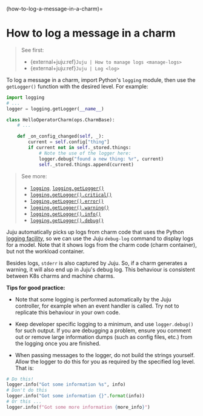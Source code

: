(how-to-log-a-message-in-a-charm)=
# How to log a message in a charm

> See first:
> - {external+juju:ref}`Juju | How to manage logs <manage-logs>`
> - {external+juju:ref}`Juju | Log <log>` 

<!--
> 
> - **tl;dr:** <br>
The default logging level for a Juju model is `INFO`. To see, e.g., `DEBUG` level messages,  you should change the model configuration: `juju model-config logging-config="<root>=DEBUG"`. 
-->

To log a message in a charm, import Python's `logging` module, then use the `getLogger()` function with the desired level. For example:

```python
import logging
# ...
logger = logging.getLogger(__name__)

class HelloOperatorCharm(ops.CharmBase):
    # ...

    def _on_config_changed(self, _):
        current = self.config["thing"]
        if current not in self._stored.things:
            # Note the use of the logger here:
            logger.debug("found a new thing: %r", current)
            self._stored.things.append(current)
```

> See more: 
> - [`logging`](https://docs.python.org/3/library/logging.html), [`logging.getLogger()`](https://docs.python.org/3/library/logging.html#logging.getLogger)
> - [`logging.getLogger().critical()`](https://docs.python.org/3/library/logging.html#logging.Logger.critical)
> - [`logging.getLogger().error()`](https://docs.python.org/3/library/logging.html#logging.Logger.error)
> - [`logging.getLogger().warning()`](https://docs.python.org/3/library/logging.html#logging.Logger.warning)
> - [`logging.getLogger().info()`](https://docs.python.org/3/library/logging.html#logging.Logger.info)
> - [`logging.getLogger().debug()`](https://docs.python.org/3/library/logging.html#logging.Logger.debug)

Juju automatically picks up logs from charm code that uses the Python [logging facility](https://docs.python.org/3/library/logging.html), so we can use the Juju `debug-log` command to display logs for a model. Note that it shows logs from the charm code (charm container), but not the workload container.

Besides logs, `stderr` is also captured by Juju. So, if a charm generates a warning, it will also end up in Juju's debug log. This behaviour is consistent between K8s charms and machine charms.

**Tips for good practice:**

- Note that some logging is performed automatically by the Juju controller, for example when an event handler is called. Try not to replicate this behaviour in your own code. 

-  Keep developer specific logging to a minimum, and use `logger.debug()` for such output. If you are debugging a problem, ensure you comment out or remove large information dumps (such as config files, etc.) from the logging once you are finished.

- When passing messages to the logger, do not build the strings yourself. Allow the logger to do this for you as required by the specified log level. That is:

<!--
| DON'T &#10060; | DO :white_check_mark: | 
|-|-|
| `logger.info("Got some information {}".format(info))`| `logger.info("Got some information %s", info)` |
|`logger.info(f"Got some more information {more_info}")`| |
-->

```python
# Do this!
logger.info("Got some information %s", info)
# Don't do this
logger.info("Got some information {}".format(info))
# Or this ...
logger.info(f"Got some more information {more_info}")
```
